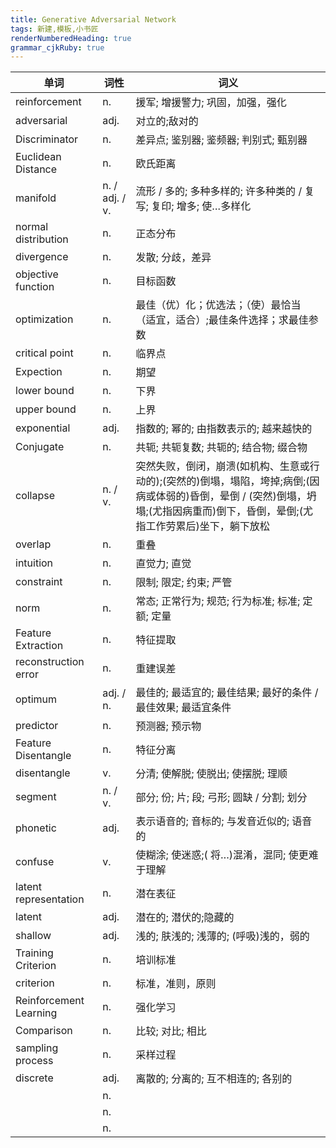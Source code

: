 ```yaml
---
title: Generative Adversarial Network
tags: 新建,模板,小书匠
renderNumberedHeading: true
grammar_cjkRuby: true
---
```


| 单词 | 词性 | 词义  |
| ---------- | --- | --- |
| reinforcement | n.  | 援军; 增援警力; 巩固，加强，强化 |
| adversarial | adj.  | 对立的;敌对的 |
| Discriminator | n.  | 差异点; 鉴别器; 鉴频器; 判别式; 甄别器 |
| Euclidean Distance | n.  | 欧氏距离 |
| manifold | n. / adj. / v. | 流形 / 多的; 多种多样的; 许多种类的 / 复写; 复印; 增多; 使…多样化 |
| normal distribution | n.  | 正态分布 |
| divergence | n.  | 发散; 分歧，差异 |
| objective function | n.  | 目标函数 |
| optimization | n.  | 最佳（优）化；优选法；（使）最恰当（适宜，适合）;最佳条件选择；求最佳参数 |
| critical point | n.  | 临界点 |
| Expection | n.  | 期望 |
| lower bound | n.  | 下界 |
| upper bound | n.  | 上界 |
| exponential | adj.  | 指数的; 幂的; 由指数表示的; 越来越快的 |
| Conjugate | n.  | 共轭; 共轭复数; 共轭的; 结合物; 缀合物 |
| collapse | n. / v. | 突然失败，倒闭，崩溃(如机构、生意或行动的);(突然的)倒塌，塌陷，垮掉;病倒;(因病或体弱的)昏倒，晕倒 / (突然)倒塌，坍塌;(尤指因病重而)倒下，昏倒，晕倒;(尤指工作劳累后)坐下，躺下放松 |
| overlap | n.  | 重叠 |
| intuition | n.  | 直觉力; 直觉 |
| constraint | n.  | 限制; 限定; 约束; 严管 |
| norm | n.  | 常态; 正常行为; 规范; 行为标准; 标准; 定额; 定量 |
| Feature Extraction | n.  | 特征提取 |
| reconstruction error | n.  | 重建误差 |
| optimum | adj. / n.  | 最佳的; 最适宜的; 最佳结果; 最好的条件 / 最佳效果; 最适宜条件 |
| predictor | n.  | 预测器; 预示物 |
| Feature Disentangle | n.  | 特征分离 |
| disentangle | v.  | 分清; 使解脱; 使脱出; 使摆脱; 理顺 |
| segment | n. / v.  | 部分; 份; 片; 段; 弓形; 圆缺 / 分割; 划分 |
| phonetic | adj.  | 表示语音的; 音标的; 与发音近似的; 语音的 |
| confuse | v.  | 使糊涂; 使迷惑;( 将…)混淆，混同; 使更难于理解 |
| latent representation | n.  | 潜在表征 |
| latent | adj.  | 潜在的; 潜伏的;隐藏的 |
| shallow | adj.  | 浅的; 肤浅的; 浅薄的; (呼吸)浅的，弱的 |
| Training Criterion | n.  | 培训标准 |
| criterion | n.  | 标准，准则，原则 |
| Reinforcement Learning | n.  | 强化学习 |
| Comparison | n.  | 比较; 对比; 相比 |
| sampling process | n.  | 采样过程 |
| discrete | adj.  | 离散的; 分离的; 互不相连的; 各别的 |
|  | n.  |  |
|  | n.  |  |
|  | n.  |  |